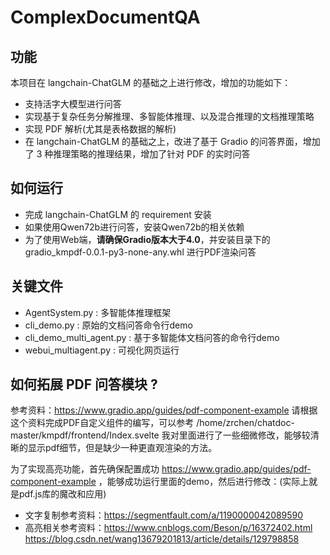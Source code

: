 # ComplexDocumentQA

## 功能
本项目在 langchain-ChatGLM 的基础之上进行修改，增加的功能如下：
- 支持活字大模型进行问答
- 实现基于复杂任务分解推理、多智能体推理、以及混合推理的文档推理策略
- 实现 PDF 解析(尤其是表格数据的解析)
- 在 langchain-ChatGLM 的基础之上，改进了基于 Gradio 的问答界面，增加了 3 种推理策略的推理结果，增加了针对 PDF 的实时问答

## 如何运行
- 完成 langchain-ChatGLM 的 requirement 安装
- 如果使用Qwen72b进行问答，安装Qwen72b的相关依赖
- 为了使用Web端，**请确保Gradio版本大于4.0**，并安装目录下的 gradio_kmpdf-0.0.1-py3-none-any.whl 进行PDF渲染问答

## 关键文件
- AgentSystem.py : 多智能体推理框架
- cli_demo.py : 原始的文档问答命令行demo
- cli_demo_multi_agent.py : 基于多智能体文档问答的命令行demo
- webui_multiagent.py : 可视化网页运行

## 如何拓展 PDF 问答模块 ?
参考资料：https://www.gradio.app/guides/pdf-component-example 请根据这个资料完成PDF自定义组件的编写，可以参考 /home/zrchen/chatdoc-master/kmpdf/frontend/Index.svelte 我对里面进行了一些细微修改，能够较清晰的显示pdf细节，但是缺少一种更直观渲染的方法。

为了实现高亮功能，首先确保配置成功 https://www.gradio.app/guides/pdf-component-example ，能够成功运行里面的demo，然后进行修改：(实际上就是pdf.js库的魔改和应用)
- 文字复制参考资料：https://segmentfault.com/a/1190000042089590
- 高亮相关参考资料：https://www.cnblogs.com/Beson/p/16372402.html   https://blog.csdn.net/wang13679201813/article/details/129798858  